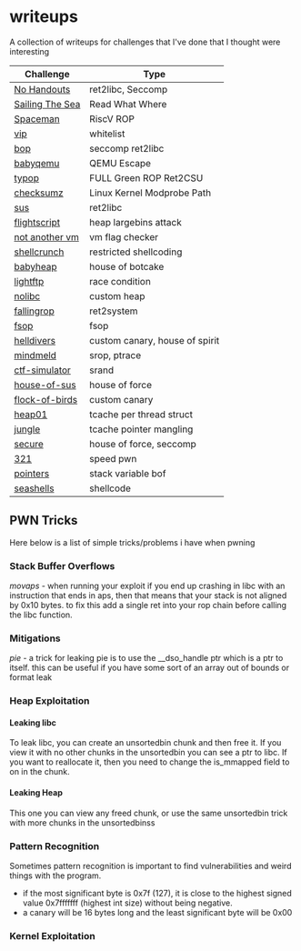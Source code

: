 # writeups
A collection of writeups for challenges that I've done that I thought were interesting

| Challenge  | Type |
|----------- |------|
| [No Handouts](buckeyectf_2024/no_handouts)| ret2libc, Seccomp |
| [Sailing The Sea](buckeyectf_2024/sailing_the_sea) | Read What Where |
| [Spaceman](buckeyectf_2024/spaceman) | RiscV ROP |
| [vip](csaw_2024/vip) | whitelist |
| [bop](dice_2023/bop) | seccomp ret2libc |
| [babyqemu](hitb-gsec-2017/babyqemu_upsolved) | QEMU Escape |
| [typop](idek_2023/typop) | FULL Green ROP Ret2CSU |
| [checksumz](irisctf_2025/checksumz_upsolved) | Linux Kernel Modprobe Path |
| [sus](lactf_2024/sus) | ret2libc |
| [flightscript](patriotctf_2024/flightscript) | heap largebins attack |
| [not another vm](patriotctf_2024/not_another_vm) | vm flag checker |
| [shellcrunch](patriotctf_2024/shellcrunch) | restricted shellcoding |
| [babyheap](pwncon/babyheap) | house of botcake |
| [lightftp](realworld_2023/lightftp) | race condition |
| [nolibc](sekai_2024/nolibc) | custom heap |
| [fallingrop](spaceheroes_2024/fallingrop) | ret2system |
| [fsop](spaceheroes_2024/fsop) | fsop |
| [helldivers](spaceheroes_2024/helldive) | custom canary, house of spirit |
| [mindmeld](spaceheroes_2024/mindmeld) | srop, ptrace |
| [ctf-simulator](sunshine_2022/simulator) | srand |
| [house-of-sus](sunshine_2023/house_of_sus) | house of force |
| [flock-of-birds](sunshine_2023/flock-of-birds) | custom canary |
| [heap01](sunshine_2024/heap01) | tcache per thread struct |
| [jungle](sunshine_2024/jungle) | tcache pointer mangling |
| [secure](sunshine_2024/secure) | house of force, seccomp |
| [321](sunshine_2024/321) | speed pwn |
| [pointers](tamuctf/pointers) | stack variable bof |
| [seashells](tamuctf/seashells) | shellcode |



## PWN Tricks
Here below is a list of simple tricks/problems i have when pwning

### Stack Buffer Overflows

*movaps* - when running your exploit if you end up crashing in libc with an instruction that
ends in aps, then that means that your stack is not aligned by 0x10 bytes. to fix this 
add a single ret into your rop chain before calling the libc function.

### Mitigations 

*pie* - a trick for leaking pie is to use the __dso_handle ptr which is a ptr to itself.
this can be useful if you have some sort of an array out of bounds or format leak


### Heap Exploitation

#### Leaking libc
To leak libc, you can create an unsortedbin chunk and then free it. If you 
view it with no other chunks in the unsortedbin you can see a ptr to libc. If you 
want to reallocate it, then you need to change the is_mmapped field to on in the chunk.

#### Leaking Heap
This one you can view any freed chunk, or use the same unsortedbin trick with more chunks
in the unsortedbinss



### Pattern Recognition 
Sometimes pattern recognition is important to find vulnerabilities and weird things with the
program.


* if the most significant byte is 0x7f (127), it is close to the highest signed value 0x7fffffff (highest int size)
without being negative.
* a canary will be 16 bytes long and the least significant byte will be 0x00



### Kernel Exploitation

